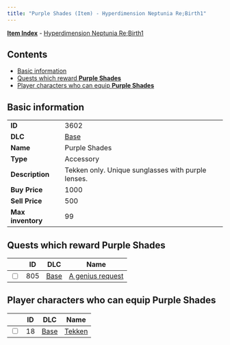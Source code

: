 ```yaml
---
title: "Purple Shades (Item) - Hyperdimension Neptunia Re;Birth1"
---
```


[**Item Index**](/neptunia/rb1/item/index.html) - [Hyperdimension Neptunia Re;Birth1](/neptunia/rb1)

## Contents

- [Basic information](#basic-information)
- [Quests which reward **Purple Shades**](#quests-which-reward-purple-shades)
- [Player characters who can equip **Purple Shades**](#player-characters-who-can-equip-purple-shades)

## Basic information

|   |   |
| -- | -- |
| **ID** | 3602 |
| **DLC** | [Base](/neptunia/rb1/dlc/1-base.html) |
| **Name** | Purple Shades |
| **Type** | Accessory |
| **Description** | Tekken only. Unique sunglasses with purple lenses. |
| **Buy Price** | 1000 |
| **Sell Price** | 500 |
| **Max inventory** | 99 |

## Quests which reward **Purple Shades**

|    | ID | DLC | Name |
| -- | -- | --- | ---- |
| <input type="checkbox" id="rb1-quest-1-805" class="trackbox" /> | 805 | [Base](/neptunia/rb1/dlc/1-base.html) | [A genius request](/neptunia/rb1/quest/1-805-a-genius-request.html) |

## Player characters who can equip **Purple Shades**

|    | ID | DLC | Name |
| -- | -- | --- | ---- |
| <input type="checkbox" id="rb1-player-1-18" class="trackbox" /> | 18 | [Base](/neptunia/rb1/dlc/1-base.html) | [Tekken](/neptunia/rb1/player/1-18-tekken.html) |